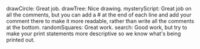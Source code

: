 drawCircle: Great job. drawTree: Nice drawing. mysteryScript: Great job on all the comments, but you can add a # at the end of each line and add your comment there to make it more readable, rather than write all the comments at the bottom. randomSquares: Great work. search: Good work, but try to make your print statements more descriptive so we know what's being printed out.
